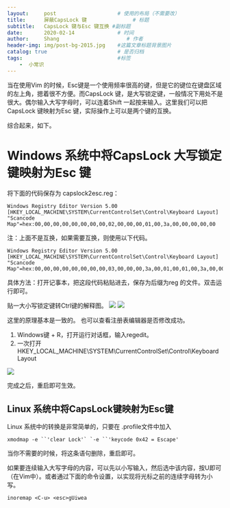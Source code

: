```yaml
---
layout:     post                    # 使用的布局（不需要改）
title:      屏蔽CapsLock 键               # 标题 
subtitle:   CapsLock 键与Esc 键互换 #副标题
date:       2020-02-14              # 时间
author:     Shang                      # 作者
header-img: img/post-bg-2015.jpg    #这篇文章标题背景图片
catalog: true                       # 是否归档
tags:                               #标签
    -  小常识
---
```

当在使用Vim 的时候，Esc键是一个使用频率很高的键，但是它的键位在键盘区域的左上角，摁着很不方便。而CapsLock 键，是大写锁定键，一般情况下用处不是很大。偶尔输入大写字母时，可以连着Shift 一起按来输入。这里我们可以把CapsLock 键映射为Esc 键，实际操作上可以是两个键的互换。

综合起来，如下。
# Windows 系统中将CapsLock 大写锁定键映射为Esc 键
将下面的代码保存为 capslock2esc.reg：
```
Windows Registry Editor Version 5.00
[HKEY_LOCAL_MACHINE\SYSTEM\CurrentControlSet\Control\Keyboard Layout]
"Scancode Map"=hex:00,00,00,00,00,00,00,00,02,00,00,00,01,00,3a,00,00,00,00,00
```  
注：上面不是互换，如果需要互换，则使用以下代码。
```
Windows Registry Editor Version 5.00
[HKEY_LOCAL_MACHINE\SYSTEM\CurrentControlSet\Control\Keyboard Layout]
"Scancode Map"=hex:00,00,00,00,00,00,00,00,03,00,00,00,3a,00,01,00,01,00,3a,00,00,00,00,00
```
具体方法：打开记事本，把这段代码粘贴进去，保存为后缀为reg 的文件。双击运行即可。

贴一大小写锁定键转Ctrl键的解释图。
![](../img/2020-02-14/1.png)
![](../img/2020-02-14/2.png)

这里的原理基本是一致的。
也可以查看注册表编辑器是否修改成功。

1. Windows键 + R，打开运行对话框，输入regedit。
2. 一次打开 HKEY_LOCAL_MACHINE\SYSTEM\CurrentControlSet\Control\Keyboard Layout 

![](../img/2020-02-14/3.png)

完成之后，重启即可生效。

## Linux 系统中将CapsLock键映射为Esc键

Linux 系统中的转换是非常简单的，只要在 .profile文件中加入

```
xmodmap -e ``'clear Lock'` `-e ``'keycode 0x42 = Escape'
```

当你不需要的时候，将这条语句删除，重启即可。

如果要连续输入大写字母的内容，可以先以小写输入，然后选中该内容，按U即可（在Vim中）。或者通过下面的命令设置，以实现将光标之前的连续字母转为小写。

```
inoremap <C-u> <esc>gUiwea
```